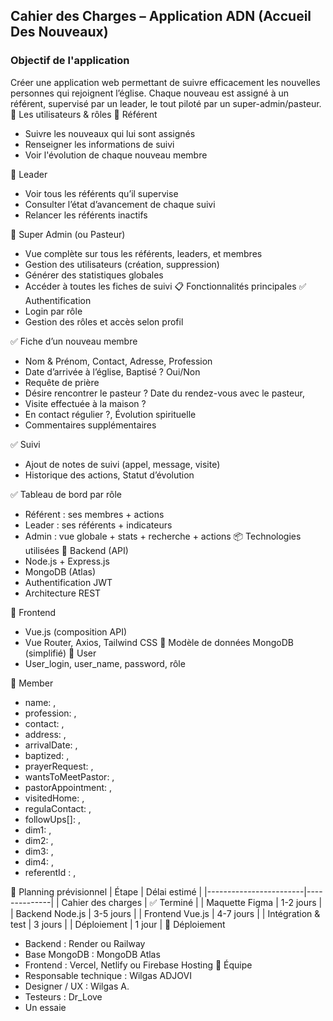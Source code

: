 ## Cahier des Charges – Application ADN (Accueil Des Nouveaux)
###  Objectif de l'application
Créer une application web permettant de suivre efficacement les nouvelles personnes qui rejoignent l’église.
Chaque nouveau est assigné à un référent, supervisé par un leader, le tout piloté par un super-admin/pasteur.
👥 Les utilisateurs & rôles
🔹 Référent
- Suivre les nouveaux qui lui sont assignés
- Renseigner les informations de suivi
- Voir l'évolution de chaque nouveau membre

🔸 Leader
- Voir tous les référents qu’il supervise
- Consulter l’état d’avancement de chaque suivi
- Relancer les référents inactifs

🔶 Super Admin (ou Pasteur)
- Vue complète sur tous les référents, leaders, et membres
- Gestion des utilisateurs (création, suppression)
- Générer des statistiques globales
- Accéder à toutes les fiches de suivi
📋 Fonctionnalités principales
✅ Authentification
- Login par rôle
- Gestion des rôles et accès selon profil

✅ Fiche d’un nouveau membre
- Nom & Prénom, Contact, Adresse, Profession
- Date d’arrivée à l’église, Baptisé ? Oui/Non
- Requête de prière
 - Désire rencontrer le pasteur ? Date du rendez-vous avec le pasteur,
-  Visite effectuée à la maison ?
- En contact régulier ?, Évolution spirituelle
- Commentaires supplémentaires

✅ Suivi
- Ajout de notes de suivi (appel, message, visite)
- Historique des actions, Statut d’évolution

✅ Tableau de bord par rôle
- Référent : ses membres + actions
- Leader : ses référents + indicateurs
- Admin : vue globale + stats + recherche + actions
📦 Technologies utilisées
🎯 Backend (API)
- Node.js + Express.js
- MongoDB (Atlas)
- Authentification JWT
- Architecture REST



🎯 Frontend
- Vue.js (composition API)
- Vue Router, Axios, Tailwind CSS
🧱 Modèle de données MongoDB (simplifié)
🔸 User
-	User_login, user_name,  password, rôle

🔸 Member
- name: ,
- profession: ,
- contact: ,
- address: ,
- arrivalDate: ,
- baptized: ,
- prayerRequest: ,
- wantsToMeetPastor: ,
- pastorAppointment: ,
- visitedHome: ,
- regulaContact: ,
- followUps[]: ,
- dim1: ,
- dim2: ,
- dim3: ,
- dim4: ,
- referentId : ,


📅 Planning prévisionnel
| Étape                  | Délai estimé |
|------------------------|--------------|
| Cahier des charges     | ✅ Terminé   |
| Maquette Figma         | 1-2 jours    |
| Backend Node.js        | 3-5 jours    |
| Frontend Vue.js        | 4-7 jours    |
| Intégration & test     | 3 jours      |
| Déploiement            | 1 jour       |
🚀 Déploiement
- Backend : Render ou Railway
- Base MongoDB : MongoDB Atlas
- Frontend : Vercel, Netlify ou Firebase Hosting
📌 Équipe
- Responsable technique : Wilgas ADJOVI
- Designer / UX : Wilgas A.
- Testeurs : Dr_Love
- Un essaie




 

